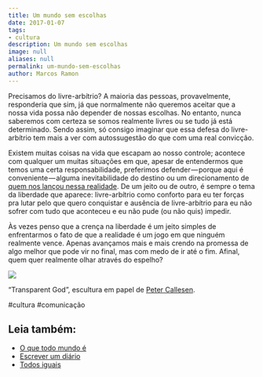 ```yaml
---
title: Um mundo sem escolhas
date: 2017-01-07
tags:
- cultura
description: Um mundo sem escolhas
image: null
aliases: null
permalink: um-mundo-sem-escolhas
author: Marcos Ramon
---
```

Precisamos do livre-arbítrio? A maioria das pessoas, provavelmente, responderia que sim, já que normalmente não queremos aceitar que a nossa vida possa não depender de nossas escolhas. No entanto, nunca saberemos com certeza se somos realmente livres ou se tudo já está determinado. Sendo assim, só consigo imaginar que essa defesa do livre-arbítrio tem mais a ver com autossugestão do que com uma real convicção.

Existem muitas coisas na vida que escapam ao nosso controle; acontece com qualquer um muitas situações em que, apesar de entendermos que temos uma certa responsabilidade, preferimos defender — porque aqui é conveniente — alguma inevitabilidade do destino ou um direcionamento de [quem nos lançou nessa realidade](http://www.marcosramon.net/ficcoes/53-simulacao). De um jeito ou de outro, é sempre o tema da liberdade que aparece: livre-arbítrio como conforto para eu ter forças pra lutar pelo que quero conquistar e ausência de livre-arbítrio para eu não sofrer com tudo que aconteceu e eu não pude (ou não quis) impedir.

Às vezes penso que a crença na liberdade é um jeito simples de enfrentarmos o fato de que a realidade é um jogo em que ninguém realmente vence. Apenas avançamos mais e mais crendo na promessa de algo melhor que pode vir no final, mas com medo de ir até o fim. Afinal, quem quer realmente olhar através do espelho?

<img src="/assets/img/um-mundo-sem escolhas-medium.jpeg">

“Transparent God”, escultura em papel de [Peter Callesen](http://www.petercallesen.com/paper/large-scale-papercuts/).


#cultura #comunicação<div class="leia-tambem" markdown="1">
## Leia também:

- <a href="/o-que-todo-mundo-e">O que todo mundo é</a>
- <a href="/escrever-um-diario">Escrever um diário</a>
- <a href="/todos-iguais">Todos iguais</a>
</div>